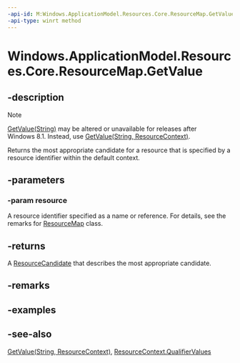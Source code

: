```yaml
---
-api-id: M:Windows.ApplicationModel.Resources.Core.ResourceMap.GetValue(System.String)
-api-type: winrt method
---
```


<!-- Method syntax
public Windows.ApplicationModel.Resources.Core.ResourceCandidate GetValue(System.String resource)
-->

# Windows.ApplicationModel.Resources.Core.ResourceMap.GetValue

## -description
> [!NOTE]
> [GetValue(String)](resourcemap_getvalue_824525603.md) may be altered or unavailable for releases after Windows 8.1. Instead, use [GetValue(String, ResourceContext)](resourcemap_getvalue_1450213417.md).

Returns the most appropriate candidate for a resource that is specified by a resource identifier within the default context.

## -parameters
### -param resource
A resource identifier specified as a name or reference. For details, see the remarks for [ResourceMap](resourcemap.md) class.

## -returns
A [ResourceCandidate](resourcecandidate.md) that describes the most appropriate candidate.

## -remarks

## -examples

## -see-also
[GetValue(String, ResourceContext)](resourcemap_getvalue_1450213417.md), [ResourceContext.QualifierValues](resourcecontext_qualifiervalues.md)